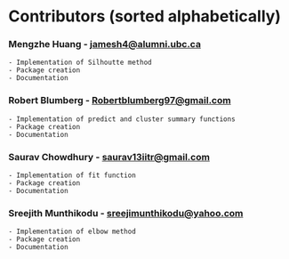 # Contributors (sorted alphabetically)
### Mengzhe Huang - jamesh4@alumni.ubc.ca
    - Implementation of Silhoutte method  
    - Package creation
    - Documentation

### Robert Blumberg - Robertblumberg97@gmail.com
    - Implementation of predict and cluster summary functions 
    - Package creation
    - Documentation

### Saurav Chowdhury - saurav13iitr@gmail.com
    - Implementation of fit function
    - Package creation
    - Documentation

### Sreejith Munthikodu	- sreejimunthikodu@yahoo.com
    - Implementation of elbow method
    - Package creation
    - Documentation
		
	
